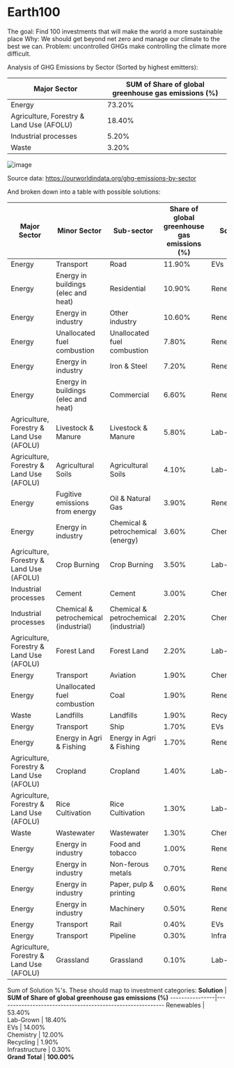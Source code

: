 # Earth100
The goal: Find 100 investments that will make the world a more sustainable place
Why: 	We should get beyond net zero and manage our climate to the best we can.
Problem: uncontrolled GHGs make controlling the climate more difficult.

Analysis of GHG Emissions by Sector (Sorted by highest emitters):

 **Major Sector**                           | **SUM of Share of global greenhouse gas emissions \(%\)** 
--------------------------------------------|-----------------------------------------------------------
 Energy                                     | 73\.20%                                                   
 Agriculture, Forestry & Land Use \(AFOLU\) | 18\.40%                                                   
 Industrial processes                       | 5\.20%                                                    
 Waste                                      | 3\.20%                                                    

![image](https://github.com/user-attachments/assets/e84586a2-bc75-4998-9bb2-e84cf9f137cf)

Source data: https://ourworldindata.org/ghg-emissions-by-sector

And broken down into a table with possible solutions:

  **Major Sector**                           | **Minor Sector**                        | **Sub\-sector**                         | **Share of global greenhouse gas emissions \(%\)** | **Solution**   
--------------------------------------------|-----------------------------------------|-----------------------------------------|----------------------------------------------------|----------------
 Energy                                     | Transport                               | Road                                    | 11\.90%                                            | EVs            
 Energy                                     | Energy in buildings \(elec and heat\)   | Residential                             | 10\.90%                                            | Renewables     
 Energy                                     | Energy in industry                      | Other industry                          | 10\.60%                                            | Renewables     
 Energy                                     | Unallocated fuel combustion             | Unallocated fuel combustion             | 7\.80%                                             | Renewables     
 Energy                                     | Energy in industry                      | Iron & Steel                            | 7\.20%                                             | Renewables     
 Energy                                     | Energy in buildings \(elec and heat\)   | Commercial                              | 6\.60%                                             | Renewables     
 Agriculture, Forestry & Land Use \(AFOLU\) | Livestock & Manure                      | Livestock & Manure                      | 5\.80%                                             | Lab\-Grown     
 Agriculture, Forestry & Land Use \(AFOLU\) | Agricultural Soils                      | Agricultural Soils                      | 4\.10%                                             | Lab\-Grown     
 Energy                                     | Fugitive emissions from energy          | Oil & Natural Gas                       | 3\.90%                                             | Renewables     
 Energy                                     | Energy in industry                      | Chemical & petrochemical \(energy\)     | 3\.60%                                             | Chemistry      
 Agriculture, Forestry & Land Use \(AFOLU\) | Crop Burning                            | Crop Burning                            | 3\.50%                                             | Lab\-Grown     
 Industrial processes                       | Cement                                  | Cement                                  | 3\.00%                                             | Chemistry      
 Industrial processes                       | Chemical & petrochemical \(industrial\) | Chemical & petrochemical \(industrial\) | 2\.20%                                             | Chemistry      
 Agriculture, Forestry & Land Use \(AFOLU\) | Forest Land                             | Forest Land                             | 2\.20%                                             | Lab\-Grown     
 Energy                                     | Transport                               | Aviation                                | 1\.90%                                             | Chemistry      
 Energy                                     | Unallocated fuel combustion             | Coal                                    | 1\.90%                                             | Renewables     
 Waste                                      | Landfills                               | Landfills                               | 1\.90%                                             | Recycling      
 Energy                                     | Transport                               | Ship                                    | 1\.70%                                             | EVs            
 Energy                                     | Energy in Agri & Fishing                | Energy in Agri & Fishing                | 1\.70%                                             | Renewables     
 Agriculture, Forestry & Land Use \(AFOLU\) | Cropland                                | Cropland                                | 1\.40%                                             | Lab\-Grown     
 Agriculture, Forestry & Land Use \(AFOLU\) | Rice Cultivation                        | Rice Cultivation                        | 1\.30%                                             | Lab\-Grown     
 Waste                                      | Wastewater                              | Wastewater                              | 1\.30%                                             | Chemistry      
 Energy                                     | Energy in industry                      | Food and tobacco                        | 1\.00%                                             | Renewables     
 Energy                                     | Energy in industry                      | Non\-ferous metals                      | 0\.70%                                             | Renewables     
 Energy                                     | Energy in industry                      | Paper, pulp & printing                  | 0\.60%                                             | Renewables     
 Energy                                     | Energy in industry                      | Machinery                               | 0\.50%                                             | Renewables     
 Energy                                     | Transport                               | Rail                                    | 0\.40%                                             | EVs            
 Energy                                     | Transport                               | Pipeline                                | 0\.30%                                             | Infrastructure 
 Agriculture, Forestry & Land Use \(AFOLU\) | Grassland                               | Grassland                               | 0\.10%                                             | Lab\-Grown     

Sum of Solution %'s. These should map to investment categories:
 **Solution**   | **SUM of Share of global greenhouse gas emissions \(%\)** 
----------------|-----------------------------------------------------------
 Renewables     | 53\.40%                                                   
 Lab\-Grown     | 18\.40%                                                   
 EVs            | 14\.00%                                                   
 Chemistry      | 12\.00%                                                   
 Recycling      | 1\.90%                                                    
 Infrastructure | 0\.30%                                                    
 **Grand Total**  | **100\.00%**                                                  
